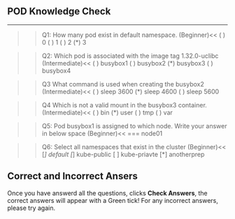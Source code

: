   
  
## POD Knowledge Check
---

>>Q1: How many pod exist in default namespace. (Beginner)<<
( ) 0
( ) 1
( ) 2
(*) 3

>>Q2: Which pod is associated with the image tag 1.32.0-uclibc (Intermediate)<<
( ) busybox1
( ) busybox2
(*) busybox3
( ) busybox4

>>Q3 What command is used when creating the busybox2 (Intermediate)<<
( ) sleep 3600
(*) sleep 4600
( ) sleep 5600

>>Q4 Which is not a valid mount in the busybox3 container. (Intermediate)<<
( ) bin
(*) user
( ) tmp
( ) var

>>Q5: Pod busybox1 is assigned to which node. Write your answer in below space (Beginner)<<
=== node01

>>Q6: Select all namespaces that exist in the cluster (Beginner)<<
[*] default
[*] kube-public
[ ] kube-priavte
[*] anotherprep

## Correct and Incorrect Ansers

Once you have answerd all the questions, clicks **Check Answers**, the correct answers will appear with a Green tick! For any incorrect answers, please try again.
